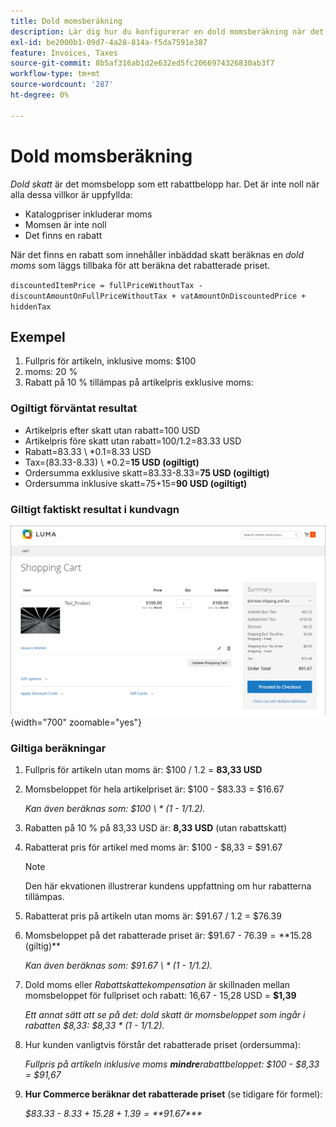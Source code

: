 ```yaml
---
title: Dold momsberäkning
description: Lär dig hur du konfigurerar en dold momsberäkning när det finns en rabatt som innehåller inbäddad skatt.
exl-id: be2000b1-09d7-4a28-814a-f5da7591e387
feature: Invoices, Taxes
source-git-commit: 8b5af316ab1d2e632ed5fc2066974326830ab3f7
workflow-type: tm+mt
source-wordcount: '287'
ht-degree: 0%

---
```


# Dold momsberäkning

_Dold skatt_ är det momsbelopp som ett rabattbelopp har. Det är inte noll när alla dessa villkor är uppfyllda:

- Katalogpriser inkluderar moms
- Momsen är inte noll
- Det finns en rabatt

När det finns en rabatt som innehåller inbäddad skatt beräknas en _dold moms_ som läggs tillbaka för att beräkna det rabatterade priset.

`discountedItemPrice = fullPriceWithoutTax - discountAmountOnFullPriceWithoutTax + vatAmountOnDiscountedPrice + hiddenTax`

## Exempel

1. Fullpris för artikeln, inklusive moms: $100
1. moms: 20 %
1. Rabatt på 10 % tillämpas på artikelpris exklusive moms:

### Ogiltigt förväntat resultat

- Artikelpris efter skatt utan rabatt=100 USD
- Artikelpris före skatt utan rabatt=100/1.2=83.33 USD
- Rabatt=83.33 \ *0.1=8.33 USD
- Tax=(83.33-8.33) \ *0.2=**15 USD (ogiltigt)**
- Ordersumma exklusive skatt=83.33-8.33=**75 USD (ogiltigt)**
- Ordersumma inklusive skatt=75+15=**90 USD (ogiltigt)**

### Giltigt faktiskt resultat i kundvagn

![Dold momsberäkning i kundvagn](./assets/hidden-tax.png){width="700" zoomable="yes"}

### Giltiga beräkningar

1. Fullpris för artikeln utan moms är: $100 / 1.2 = **83,33 USD**

1. Momsbeloppet för hela artikelpriset är: $100 - $83.33 = $16.67

   _Kan även beräknas som: $100 \ * (1 - 1/1.2)._

1. Rabatten på 10 % på 83,33 USD är: **8,33 USD** (utan rabattskatt)

1. Rabatterat pris för artikel med moms är: $100 - $8,33 = $91.67

   >[!NOTE]
   >
   >Den här ekvationen illustrerar kundens uppfattning om hur rabatterna tillämpas.

1. Rabatterat pris på artikeln utan moms är: $91.67 / 1.2 = $76.39

1. Momsbeloppet på det rabatterade priset är: $91.67 - $76.39 = **$15.28 (giltig)**

   _Kan även beräknas som: $91.67 \ * (1 - 1/1.2)._

1. Dold moms eller _Rabattskattekompensation_ är skillnaden mellan momsbeloppet för fullpriset och rabatt: 16,67 - 15,28 USD = **$1,39**

   _Ett annat sätt att se på det: dold skatt är momsbeloppet som ingår i rabatten $8,33: $8,33 \* (1 - 1/1.2)._

1. Hur kunden vanligtvis förstår det rabatterade priset (ordersumma):

   _Fullpris på artikeln inklusive moms **mindre**rabattbeloppet: $100 - $8,33 = $91,67_

1. **Hur Commerce beräknar det rabatterade priset** (se tidigare för formel):

   _$83.33 - $8.33 + 15.28 + 1.39 =**$91.67***_
